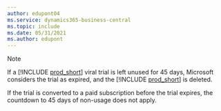 ```yaml
---
author: edupont04
ms.service: dynamics365-business-central
ms.topic: include
ms.date: 05/31/2021
ms.author: edupont
---
```

> [!NOTE]
>  If a [!INCLUDE [prod_short](prod_short.md)] viral trial is left unused for 45 days, Microsoft considers the trial as expired, and the [!INCLUDE [prod_short](prod_short.md)] is deleted.
>
> If the trial is converted to a paid subscription before the trial expires, the countdown to 45 days of non-usage does not apply.